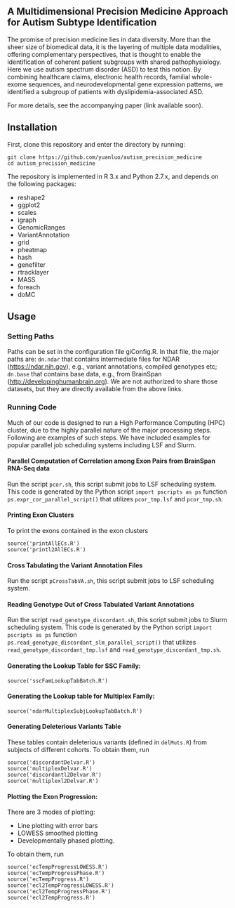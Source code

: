 A Multidimensional Precision Medicine Approach for Autism Subtype Identification
--------------------------------------------------------------------------------

The promise of precision medicine lies in data diversity. More than the sheer size of biomedical data, it is the layering of multiple data modalities, offering complementary perspectives, that is thought to enable the identification of coherent patient subgroups with shared pathophysiology. Here we use autism spectrum disorder (ASD) to test this notion. By combining healthcare claims, electronic health records, familial whole-exome sequences, and neurodevelopmental gene expression patterns, we identified a subgroup of patients with dyslipidemia-associated ASD.

For more details, see the accompanying paper (link available soon).

Installation
------------

First, clone this repository and enter the directory by running:

    git clone https://github.com/yuanluo/autism_precision_medicine
    cd autism_precision_medicine
    
The repository is implemented in R 3.x and Python 2.7.x, and depends on the following packages:
  - reshape2
  - ggplot2
  - scales
  - igraph
  - GenomicRanges
  - VariantAnnotation
  - grid
  - pheatmap
  - hash
  - genefilter
  - rtracklayer
  - MASS
  - foreach
  - doMC
    
Usage
-----
### Setting Paths

Paths can be set in the configuration file giConfig.R. In that file, the major paths are: `dn.ndar` that contains intermediate files for NDAR (https://ndar.nih.gov), e.g., variant annotations, compiled genotypes etc; `dn.base` that contains base data, e.g., from BrainSpan (http://developinghumanbrain.org). We are not authorized to share those datasets, but they are directly available from the above links.

### Running Code

Much of our code is designed to run a High Performance Computing (HPC) cluster, due to the highly parallel nature of the major processing steps. Following are examples of such steps. We have included examples for popular parallel job scheduling systems including LSF and Slurm.

#### Parallel Computation of Correlation among Exon Pairs from BrainSpan RNA-Seq data

Run the script `pcor.sh`, this script submit jobs to LSF scheduling system. This code is generated by the Python script `import pscripts as ps` function `ps.expr_cor_parallel_script()` that utilizes `pcor_tmp.lsf` and `pcor_tmp.sh`.

#### Printing Exon Clusters

To print the exons contained in the exon clusters

    source('printAllECs.R')
    source('printl2AllECs.R')

#### Cross Tabulating the Variant Annotation Files

Run the script `pCrossTabVA.sh`, this script submit jobs to LSF scheduling system.

#### Reading Genotype Out of Cross Tabulated Variant Annotations

Run the script `read_genotype_discordant.sh`, this script submit jobs to Slurm scheduling system. This code is generated by the Python script `import pscripts as ps` function `ps.read_genotype_discordant_slm_parallel_script()` that utilizes `read_genotype_discordant_tmp.lsf` and `read_genotype_discordant_tmp.sh`.

#### Generating the Lookup Table for SSC Family:

    source('sscFamLookupTabBatch.R')

#### Generating the Lookup table for Multiplex Family:

    source('ndarMultiplexSubjLookupTabBatch.R')

#### Generating Deleterious Variants Table

These tables contain deleterious variants (defined in `delMuts.R`) from subjects of different cohorts. To obtain them, run

    source('discordantDelvar.R')
    source('multiplexDelvar.R')
    source('discordantl2Delvar.R')
    source('multiplexl2Delvar.R')

#### Plotting the Exon Progression:

There are 3 modes of plotting:
  - Line plotting with error bars
  - LOWESS smoothed plotting
  - Developmentally phased plotting. 
  
To obtain them, run 

    source('ecTempProgressLOWESS.R')
    source('ecTempProgressPhase.R')
    source('ecTempProgress.R')
    source('ecl2TempProgressLOWESS.R')
    source('ecl2TempProgressPhase.R')
    source('ecl2TempProgress.R')



    
    
